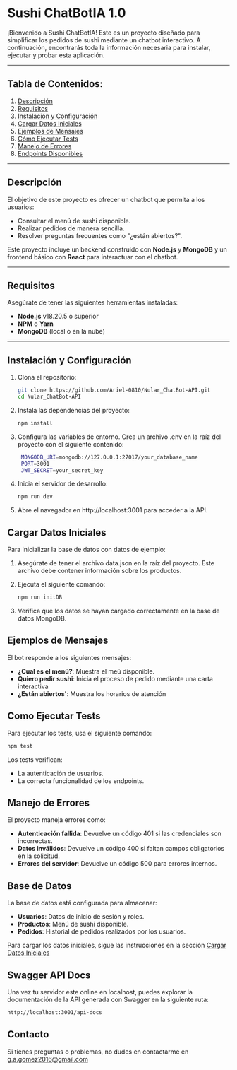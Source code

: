 # Sushi ChatBotIA 1.0

¡Bienvenido a Sushi ChatBotIA! Este es un proyecto diseñado para simplificar los pedidos de sushi mediante un chatbot interactivo. A continuación, encontrarás toda la información necesaria para instalar, ejecutar y probar esta aplicación.

---

## Tabla de Contenidos:
1. [Descripción](#descripción)
2. [Requisitos](#requisitos)
3. [Instalación y Configuración](#instalación-y-configuración)
4. [Cargar Datos Iniciales](#cargar-datos-iniciales)
5. [Ejemplos de Mensajes](#ejemplos-de-mensajes)
6. [Cómo Ejecutar Tests](#cómo-ejecutar-tests)
7. [Manejo de Errores](#manejo-de-errores)
8. [Endpoints Disponibles](#endpoints-disponibles)

---

## Descripción

El objetivo de este proyecto es ofrecer un chatbot que permita a los usuarios:
- Consultar el menú de sushi disponible.
- Realizar pedidos de manera sencilla.
- Resolver preguntas frecuentes como "¿están abiertos?".

Este proyecto incluye un backend construido con **Node.js** y **MongoDB** y un frontend básico con **React** para interactuar con el chatbot.

---

## Requisitos

Asegúrate de tener las siguientes herramientas instaladas:
- **Node.js** v18.20.5 o superior
- **NPM** o **Yarn**
- **MongoDB** (local o en la nube)

---

## Instalación y Configuración

1. Clona el repositorio:
   ```bash
   git clone https://github.com/Ariel-0810/Nular_ChatBot-API.git
   cd Nular_ChatBot-API
   ```

2. Instala las dependencias del proyecto:
   ```bash
   npm install
   ```

3. Configura las variables de entorno. Crea un archivo .env en la raíz del proyecto con el siguiente contenido:
   ```bash
    MONGODB_URI=mongodb://127.0.0.1:27017/your_database_name
    PORT=3001
    JWT_SECRET=your_secret_key
   ```

4. Inicia el servidor de desarrollo:
   ```bash
   npm run dev
   ```

5. Abre el navegador en http://localhost:3001 para acceder a la API.


## Cargar Datos Iniciales

Para inicializar la base de datos con datos de ejemplo:

1. Asegúrate de tener el archivo data.json en la raíz del proyecto. Este archivo debe contener información sobre los productos.

2. Ejecuta el siguiente comando:
   ```bash
   npm run initDB
   ```

3. Verifica que los datos se hayan cargado correctamente en la base de datos MongoDB.

## Ejemplos de Mensajes

El bot responde a los siguientes mensajes:
- **¿Cual es el menú?**: Muestra el meú disponible.
- **Quiero pedir sushi**: Inicia el proceso de pedido mediante una carta interactiva
- **¿Están abiertos'**: Muestra los horarios de atención

## Como Ejecutar Tests

Para ejecutar los tests, usa el siguiente comando:
   ```bash
   npm test
   ```
Los tests verifican:
- La autenticación de usuarios.
- La correcta funcionalidad de los endpoints.

## Manejo de Errores

El proyecto maneja errores como:

- **Autenticación fallida**: Devuelve un código 401 si las credenciales son incorrectas.
- **Datos inválidos**: Devuelve un código 400 si faltan campos obligatorios en la solicitud.
- **Errores del servidor**: Devuelve un código 500 para errores internos.

## Base de Datos

La base de datos está configurada para almacenar:

- **Usuarios**: Datos de inicio de sesión y roles.
- **Productos**: Menú de sushi disponible.
- **Pedidos**: Historial de pedidos realizados por los usuarios.

Para cargar los datos iniciales, sigue las instrucciones en la sección [Cargar Datos Iniciales](#cargar-datos-iniciales)

## Swagger API Docs
Una vez tu servidor este online en localhost,
puedes explorar la documentación de la API generada con Swagger en la siguiente ruta:
   ```bash
   http://localhost:3001/api-docs
   ```
## Contacto
Si tienes preguntas o problemas, no dudes en contactarme en g.a.gomez2016@gmail.com